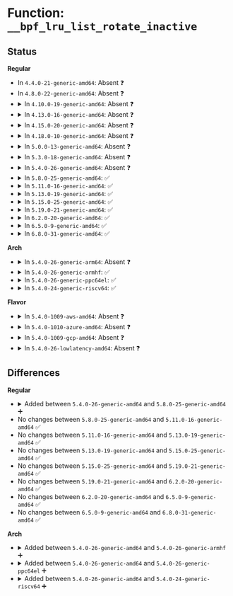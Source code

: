 # Function: <code>__bpf_lru_list_rotate_inactive</code>

## Status
<b>Regular</b>
<ul>
<li>
In <code>4.4.0-21-generic-amd64</code>: Absent ❓
</li>
<li>
In <code>4.8.0-22-generic-amd64</code>: Absent ❓
</li>
<li>
<details>
<summary>In <code>4.10.0-19-generic-amd64</code>: Absent ❓</summary>

```json
{
  "name": "__bpf_lru_list_rotate_inactive",
  "collision_type": "Unique Static",
  "inline_type": "Selective",
  "funcs": [
    {
      "addr": 18446744071580508992,
      "name": "__bpf_lru_list_rotate_inactive",
      "external": false,
      "loc": "kernel/bpf/bpf_lru_list.c:169",
      "file": "kernel/bpf/bpf_lru_list.c",
      "inline": "not declared, inlined",
      "caller_inline": [],
      "caller_func": [
        "kernel/bpf/bpf_lru_list.c:bpf_lru_pop_free",
        "kernel/bpf/bpf_lru_list.c:bpf_lru_pop_free"
      ]
    }
  ],
  "symbols": [
    {
      "addr": 18446744071580508992,
      "name": "__bpf_lru_list_rotate_inactive.isra.6",
      "section": ".text",
      "bind": "STB_LOCAL",
      "size": 161
    }
  ]
}
```
</details>
</li>
<li>
<details>
<summary>In <code>4.13.0-16-generic-amd64</code>: Absent ❓</summary>

```json
{
  "name": "__bpf_lru_list_rotate_inactive",
  "collision_type": "Unique Static",
  "inline_type": "Selective",
  "funcs": [
    {
      "addr": 18446744071580538896,
      "name": "__bpf_lru_list_rotate_inactive",
      "external": false,
      "loc": "kernel/bpf/bpf_lru_list.c:169",
      "file": "kernel/bpf/bpf_lru_list.c",
      "inline": "not declared, inlined",
      "caller_inline": [],
      "caller_func": [
        "kernel/bpf/bpf_lru_list.c:bpf_lru_pop_free",
        "kernel/bpf/bpf_lru_list.c:bpf_lru_pop_free"
      ]
    }
  ],
  "symbols": [
    {
      "addr": 18446744071580538896,
      "name": "__bpf_lru_list_rotate_inactive.isra.6",
      "section": ".text",
      "bind": "STB_LOCAL",
      "size": 161
    }
  ]
}
```
</details>
</li>
<li>
<details>
<summary>In <code>4.15.0-20-generic-amd64</code>: Absent ❓</summary>

```json
{
  "name": "__bpf_lru_list_rotate_inactive",
  "collision_type": "Unique Static",
  "inline_type": "Selective",
  "funcs": [
    {
      "addr": 18446744071580603344,
      "name": "__bpf_lru_list_rotate_inactive",
      "external": false,
      "loc": "kernel/bpf/bpf_lru_list.c:169",
      "file": "kernel/bpf/bpf_lru_list.c",
      "inline": "not declared, inlined",
      "caller_inline": [],
      "caller_func": [
        "kernel/bpf/bpf_lru_list.c:bpf_lru_pop_free",
        "kernel/bpf/bpf_lru_list.c:bpf_lru_pop_free"
      ]
    }
  ],
  "symbols": [
    {
      "addr": 18446744071580603344,
      "name": "__bpf_lru_list_rotate_inactive.isra.6",
      "section": ".text",
      "bind": "STB_LOCAL",
      "size": 161
    }
  ]
}
```
</details>
</li>
<li>
<details>
<summary>In <code>4.18.0-10-generic-amd64</code>: Absent ❓</summary>

```json
{
  "name": "__bpf_lru_list_rotate_inactive",
  "collision_type": "Unique Static",
  "inline_type": "Selective",
  "funcs": [
    {
      "addr": 18446744071580698960,
      "name": "__bpf_lru_list_rotate_inactive",
      "external": false,
      "loc": "kernel/bpf/bpf_lru_list.c:169",
      "file": "kernel/bpf/bpf_lru_list.c",
      "inline": "not declared, inlined",
      "caller_inline": [],
      "caller_func": [
        "kernel/bpf/bpf_lru_list.c:bpf_lru_pop_free",
        "kernel/bpf/bpf_lru_list.c:bpf_lru_pop_free"
      ]
    }
  ],
  "symbols": [
    {
      "addr": 18446744071580698960,
      "name": "__bpf_lru_list_rotate_inactive.isra.7",
      "section": ".text",
      "bind": "STB_LOCAL",
      "size": 161
    }
  ]
}
```
</details>
</li>
<li>
<details>
<summary>In <code>5.0.0-13-generic-amd64</code>: Absent ❓</summary>

```json
{
  "name": "__bpf_lru_list_rotate_inactive",
  "collision_type": "Unique Static",
  "inline_type": "Selective",
  "funcs": [
    {
      "addr": 18446744071580771648,
      "name": "__bpf_lru_list_rotate_inactive",
      "external": false,
      "loc": "kernel/bpf/bpf_lru_list.c:169",
      "file": "kernel/bpf/bpf_lru_list.c",
      "inline": "not declared, inlined",
      "caller_inline": [],
      "caller_func": [
        "kernel/bpf/bpf_lru_list.c:bpf_lru_pop_free",
        "kernel/bpf/bpf_lru_list.c:bpf_lru_pop_free"
      ]
    }
  ],
  "symbols": [
    {
      "addr": 18446744071580771648,
      "name": "__bpf_lru_list_rotate_inactive.isra.8",
      "section": ".text",
      "bind": "STB_LOCAL",
      "size": 161
    }
  ]
}
```
</details>
</li>
<li>
<details>
<summary>In <code>5.3.0-18-generic-amd64</code>: Absent ❓</summary>

```json
{
  "name": "__bpf_lru_list_rotate_inactive",
  "collision_type": "Unique Static",
  "inline_type": "Selective",
  "funcs": [
    {
      "addr": 18446744071580856080,
      "name": "__bpf_lru_list_rotate_inactive",
      "external": false,
      "loc": "kernel/bpf/bpf_lru_list.c:166",
      "file": "kernel/bpf/bpf_lru_list.c",
      "inline": "not declared, inlined",
      "caller_inline": [],
      "caller_func": [
        "kernel/bpf/bpf_lru_list.c:bpf_lru_pop_free",
        "kernel/bpf/bpf_lru_list.c:bpf_common_lru_pop_free"
      ]
    }
  ],
  "symbols": [
    {
      "addr": 18446744071580856080,
      "name": "__bpf_lru_list_rotate_inactive.isra.0",
      "section": ".text",
      "bind": "STB_LOCAL",
      "size": 167
    }
  ]
}
```
</details>
</li>
<li>
<details>
<summary>In <code>5.4.0-26-generic-amd64</code>: Absent ❓</summary>

```json
{
  "name": "__bpf_lru_list_rotate_inactive",
  "collision_type": "Unique Static",
  "inline_type": "Selective",
  "funcs": [
    {
      "addr": 18446744071580907120,
      "name": "__bpf_lru_list_rotate_inactive",
      "external": false,
      "loc": "kernel/bpf/bpf_lru_list.c:166",
      "file": "kernel/bpf/bpf_lru_list.c",
      "inline": "not declared, inlined",
      "caller_inline": [],
      "caller_func": [
        "kernel/bpf/bpf_lru_list.c:bpf_lru_pop_free",
        "kernel/bpf/bpf_lru_list.c:bpf_common_lru_pop_free"
      ]
    }
  ],
  "symbols": [
    {
      "addr": 18446744071580907120,
      "name": "__bpf_lru_list_rotate_inactive.isra.0",
      "section": ".text",
      "bind": "STB_LOCAL",
      "size": 167
    }
  ]
}
```
</details>
</li>
<li>
<details>
<summary>In <code>5.8.0-25-generic-amd64</code>: ✅</summary>

```c
void __bpf_lru_list_rotate_inactive(struct bpf_lru * lru, struct bpf_lru_list * l)
```

```json
{
  "name": "__bpf_lru_list_rotate_inactive",
  "collision_type": "Unique Static",
  "inline_type": "No",
  "funcs": [
    {
      "addr": 18446744071581053664,
      "name": "__bpf_lru_list_rotate_inactive",
      "external": false,
      "loc": "kernel/bpf/bpf_lru_list.c:166",
      "file": "kernel/bpf/bpf_lru_list.c",
      "inline": "seen, unknown",
      "caller_inline": [],
      "caller_func": [
        "kernel/bpf/bpf_lru_list.c:bpf_percpu_lru_pop_free",
        "kernel/bpf/bpf_lru_list.c:bpf_lru_list_pop_free_to_local"
      ]
    }
  ],
  "symbols": [
    {
      "addr": 18446744071581053664,
      "name": "__bpf_lru_list_rotate_inactive",
      "section": ".text",
      "bind": "STB_LOCAL",
      "size": 175
    }
  ]
}
```
</details>
</li>
<li>
<details>
<summary>In <code>5.11.0-16-generic-amd64</code>: ✅</summary>

```c
void __bpf_lru_list_rotate_inactive(struct bpf_lru * lru, struct bpf_lru_list * l)
```

```json
{
  "name": "__bpf_lru_list_rotate_inactive",
  "collision_type": "Unique Static",
  "inline_type": "No",
  "funcs": [
    {
      "addr": 18446744071581065824,
      "name": "__bpf_lru_list_rotate_inactive",
      "external": false,
      "loc": "kernel/bpf/bpf_lru_list.c:166",
      "file": "kernel/bpf/bpf_lru_list.c",
      "inline": "seen, unknown",
      "caller_inline": [],
      "caller_func": [
        "kernel/bpf/bpf_lru_list.c:bpf_percpu_lru_pop_free",
        "kernel/bpf/bpf_lru_list.c:bpf_lru_list_pop_free_to_local"
      ]
    }
  ],
  "symbols": [
    {
      "addr": 18446744071581065824,
      "name": "__bpf_lru_list_rotate_inactive",
      "section": ".text",
      "bind": "STB_LOCAL",
      "size": 175
    }
  ]
}
```
</details>
</li>
<li>
<details>
<summary>In <code>5.13.0-19-generic-amd64</code>: ✅</summary>

```c
void __bpf_lru_list_rotate_inactive(struct bpf_lru * lru, struct bpf_lru_list * l)
```

```json
{
  "name": "__bpf_lru_list_rotate_inactive",
  "collision_type": "Unique Static",
  "inline_type": "No",
  "funcs": [
    {
      "addr": 18446744071581080912,
      "name": "__bpf_lru_list_rotate_inactive",
      "external": false,
      "loc": "kernel/bpf/bpf_lru_list.c:166",
      "file": "kernel/bpf/bpf_lru_list.c",
      "inline": "seen, unknown",
      "caller_inline": [],
      "caller_func": [
        "kernel/bpf/bpf_lru_list.c:bpf_lru_pop_free",
        "kernel/bpf/bpf_lru_list.c:bpf_lru_list_pop_free_to_local"
      ]
    }
  ],
  "symbols": [
    {
      "addr": 18446744071581080912,
      "name": "__bpf_lru_list_rotate_inactive",
      "section": ".text",
      "bind": "STB_LOCAL",
      "size": 175
    }
  ]
}
```
</details>
</li>
<li>
<details>
<summary>In <code>5.15.0-25-generic-amd64</code>: ✅</summary>

```c
void __bpf_lru_list_rotate_inactive(struct bpf_lru * lru, struct bpf_lru_list * l)
```

```json
{
  "name": "__bpf_lru_list_rotate_inactive",
  "collision_type": "Unique Static",
  "inline_type": "No",
  "funcs": [
    {
      "addr": 18446744071581308976,
      "name": "__bpf_lru_list_rotate_inactive",
      "external": false,
      "loc": "kernel/bpf/bpf_lru_list.c:166",
      "file": "kernel/bpf/bpf_lru_list.c",
      "inline": "seen, unknown",
      "caller_inline": [],
      "caller_func": [
        "kernel/bpf/bpf_lru_list.c:bpf_lru_pop_free",
        "kernel/bpf/bpf_lru_list.c:bpf_lru_list_pop_free_to_local"
      ]
    }
  ],
  "symbols": [
    {
      "addr": 18446744071581308976,
      "name": "__bpf_lru_list_rotate_inactive",
      "section": ".text",
      "bind": "STB_LOCAL",
      "size": 175
    }
  ]
}
```
</details>
</li>
<li>
<details>
<summary>In <code>5.19.0-21-generic-amd64</code>: ✅</summary>

```c
void __bpf_lru_list_rotate_inactive(struct bpf_lru * lru, struct bpf_lru_list * l)
```

```json
{
  "name": "__bpf_lru_list_rotate_inactive",
  "collision_type": "Unique Static",
  "inline_type": "No",
  "funcs": [
    {
      "addr": 18446744071581607904,
      "name": "__bpf_lru_list_rotate_inactive",
      "external": false,
      "loc": "kernel/bpf/bpf_lru_list.c:166",
      "file": "kernel/bpf/bpf_lru_list.c",
      "inline": "seen, unknown",
      "caller_inline": [],
      "caller_func": [
        "kernel/bpf/bpf_lru_list.c:bpf_lru_pop_free",
        "kernel/bpf/bpf_lru_list.c:bpf_lru_list_pop_free_to_local"
      ]
    }
  ],
  "symbols": [
    {
      "addr": 18446744071581607904,
      "name": "__bpf_lru_list_rotate_inactive",
      "section": ".text",
      "bind": "STB_LOCAL",
      "size": 196
    }
  ]
}
```
</details>
</li>
<li>
<details>
<summary>In <code>6.2.0-20-generic-amd64</code>: ✅</summary>

```c
void __bpf_lru_list_rotate_inactive(struct bpf_lru * lru, struct bpf_lru_list * l)
```

```json
{
  "name": "__bpf_lru_list_rotate_inactive",
  "collision_type": "Unique Static",
  "inline_type": "No",
  "funcs": [
    {
      "addr": 18446744071581991616,
      "name": "__bpf_lru_list_rotate_inactive",
      "external": false,
      "loc": "kernel/bpf/bpf_lru_list.c:166",
      "file": "kernel/bpf/bpf_lru_list.c",
      "inline": "seen, unknown",
      "caller_inline": [],
      "caller_func": [
        "kernel/bpf/bpf_lru_list.c:bpf_lru_pop_free",
        "kernel/bpf/bpf_lru_list.c:bpf_lru_list_pop_free_to_local"
      ]
    }
  ],
  "symbols": [
    {
      "addr": 18446744071581991616,
      "name": "__bpf_lru_list_rotate_inactive",
      "section": ".text",
      "bind": "STB_LOCAL",
      "size": 196
    }
  ]
}
```
</details>
</li>
<li>
<details>
<summary>In <code>6.5.0-9-generic-amd64</code>: ✅</summary>

```c
void __bpf_lru_list_rotate_inactive(struct bpf_lru * lru, struct bpf_lru_list * l)
```

```json
{
  "name": "__bpf_lru_list_rotate_inactive",
  "collision_type": "Unique Static",
  "inline_type": "No",
  "funcs": [
    {
      "addr": 18446744071582182944,
      "name": "__bpf_lru_list_rotate_inactive",
      "external": false,
      "loc": "kernel/bpf/bpf_lru_list.c:171",
      "file": "kernel/bpf/bpf_lru_list.c",
      "inline": "seen, unknown",
      "caller_inline": [],
      "caller_func": [
        "kernel/bpf/bpf_lru_list.c:bpf_lru_pop_free",
        "kernel/bpf/bpf_lru_list.c:bpf_lru_list_pop_free_to_local"
      ]
    }
  ],
  "symbols": [
    {
      "addr": 18446744071582182944,
      "name": "__bpf_lru_list_rotate_inactive",
      "section": ".text",
      "bind": "STB_LOCAL",
      "size": 201
    }
  ]
}
```
</details>
</li>
<li>
<details>
<summary>In <code>6.8.0-31-generic-amd64</code>: ✅</summary>

```c
void __bpf_lru_list_rotate_inactive(struct bpf_lru * lru, struct bpf_lru_list * l)
```

```json
{
  "name": "__bpf_lru_list_rotate_inactive",
  "collision_type": "Unique Static",
  "inline_type": "No",
  "funcs": [
    {
      "addr": 18446744071582331712,
      "name": "__bpf_lru_list_rotate_inactive",
      "external": false,
      "loc": "kernel/bpf/bpf_lru_list.c:171",
      "file": "kernel/bpf/bpf_lru_list.c",
      "inline": "seen, unknown",
      "caller_inline": [],
      "caller_func": [
        "kernel/bpf/bpf_lru_list.c:bpf_lru_pop_free",
        "kernel/bpf/bpf_lru_list.c:bpf_lru_list_pop_free_to_local"
      ]
    }
  ],
  "symbols": [
    {
      "addr": 18446744071582331712,
      "name": "__bpf_lru_list_rotate_inactive",
      "section": ".text",
      "bind": "STB_LOCAL",
      "size": 201
    }
  ]
}
```
</details>
</li>
</ul>
<b>Arch</b>
<ul>
<li>
<details>
<summary>In <code>5.4.0-26-generic-arm64</code>: Absent ❓</summary>

```json
{
  "name": "__bpf_lru_list_rotate_inactive",
  "collision_type": "Unique Static",
  "inline_type": "Selective",
  "funcs": [
    {
      "addr": 18446603336492238176,
      "name": "__bpf_lru_list_rotate_inactive",
      "external": false,
      "loc": "kernel/bpf/bpf_lru_list.c:166",
      "file": "kernel/bpf/bpf_lru_list.c",
      "inline": "not declared, inlined",
      "caller_inline": [],
      "caller_func": [
        "kernel/bpf/bpf_lru_list.c:bpf_lru_pop_free",
        "kernel/bpf/bpf_lru_list.c:bpf_lru_pop_free"
      ]
    }
  ],
  "symbols": [
    {
      "addr": 18446603336492238176,
      "name": "__bpf_lru_list_rotate_inactive.isra.0",
      "section": ".text",
      "bind": "STB_LOCAL",
      "size": 208
    }
  ]
}
```
</details>
</li>
<li>
<details>
<summary>In <code>5.4.0-26-generic-armhf</code>: ✅</summary>

```c
void __bpf_lru_list_rotate_inactive(struct bpf_lru * lru, struct bpf_lru_list * l)
```

```json
{
  "name": "__bpf_lru_list_rotate_inactive",
  "collision_type": "Unique Static",
  "inline_type": "No",
  "funcs": [
    {
      "addr": 3226132728,
      "name": "__bpf_lru_list_rotate_inactive",
      "external": false,
      "loc": "kernel/bpf/bpf_lru_list.c:166",
      "file": "kernel/bpf/bpf_lru_list.c",
      "inline": "seen, unknown",
      "caller_inline": [],
      "caller_func": [
        "kernel/bpf/bpf_lru_list.c:bpf_lru_pop_free",
        "kernel/bpf/bpf_lru_list.c:bpf_common_lru_pop_free"
      ]
    }
  ],
  "symbols": [
    {
      "addr": 3226132728,
      "name": "__bpf_lru_list_rotate_inactive",
      "section": ".text",
      "bind": "STB_LOCAL",
      "size": 176
    }
  ]
}
```
</details>
</li>
<li>
<details>
<summary>In <code>5.4.0-26-generic-ppc64el</code>: ✅</summary>

```c
void __bpf_lru_list_rotate_inactive(struct bpf_lru * lru, struct bpf_lru_list * l)
```

```json
{
  "name": "__bpf_lru_list_rotate_inactive",
  "collision_type": "Unique Static",
  "inline_type": "No",
  "funcs": [
    {
      "addr": 13835058055285464480,
      "name": "__bpf_lru_list_rotate_inactive",
      "external": false,
      "loc": "kernel/bpf/bpf_lru_list.c:166",
      "file": "kernel/bpf/bpf_lru_list.c",
      "inline": "seen, unknown",
      "caller_inline": [],
      "caller_func": [
        "kernel/bpf/bpf_lru_list.c:bpf_lru_pop_free",
        "kernel/bpf/bpf_lru_list.c:bpf_lru_pop_free",
        "kernel/bpf/bpf_lru_list.c:bpf_common_lru_pop_free"
      ]
    }
  ],
  "symbols": [
    {
      "addr": 13835058055285464480,
      "name": "__bpf_lru_list_rotate_inactive",
      "section": ".text",
      "bind": "STB_LOCAL",
      "size": 288
    }
  ]
}
```
</details>
</li>
<li>
<details>
<summary>In <code>5.4.0-24-generic-riscv64</code>: ✅</summary>

```c
void __bpf_lru_list_rotate_inactive(struct bpf_lru * lru, struct bpf_lru_list * l)
```

```json
{
  "name": "__bpf_lru_list_rotate_inactive",
  "collision_type": "Unique Static",
  "inline_type": "No",
  "funcs": [
    {
      "addr": 18446743936272383444,
      "name": "__bpf_lru_list_rotate_inactive",
      "external": false,
      "loc": "kernel/bpf/bpf_lru_list.c:166",
      "file": "kernel/bpf/bpf_lru_list.c",
      "inline": "seen, unknown",
      "caller_inline": [],
      "caller_func": [
        "kernel/bpf/bpf_lru_list.c:bpf_lru_pop_free",
        "kernel/bpf/bpf_lru_list.c:bpf_lru_pop_free",
        "kernel/bpf/bpf_lru_list.c:bpf_common_lru_pop_free"
      ]
    }
  ],
  "symbols": [
    {
      "addr": 18446743936272383444,
      "name": "__bpf_lru_list_rotate_inactive",
      "section": ".text",
      "bind": "STB_LOCAL",
      "size": 162
    }
  ]
}
```
</details>
</li>
</ul>
<b>Flavor</b>
<ul>
<li>
<details>
<summary>In <code>5.4.0-1009-aws-amd64</code>: Absent ❓</summary>

```json
{
  "name": "__bpf_lru_list_rotate_inactive",
  "collision_type": "Unique Static",
  "inline_type": "Selective",
  "funcs": [
    {
      "addr": 18446744071580875920,
      "name": "__bpf_lru_list_rotate_inactive",
      "external": false,
      "loc": "kernel/bpf/bpf_lru_list.c:166",
      "file": "kernel/bpf/bpf_lru_list.c",
      "inline": "not declared, inlined",
      "caller_inline": [],
      "caller_func": [
        "kernel/bpf/bpf_lru_list.c:bpf_lru_pop_free",
        "kernel/bpf/bpf_lru_list.c:bpf_common_lru_pop_free"
      ]
    }
  ],
  "symbols": [
    {
      "addr": 18446744071580875920,
      "name": "__bpf_lru_list_rotate_inactive.isra.0",
      "section": ".text",
      "bind": "STB_LOCAL",
      "size": 167
    }
  ]
}
```
</details>
</li>
<li>
<details>
<summary>In <code>5.4.0-1010-azure-amd64</code>: Absent ❓</summary>

```json
{
  "name": "__bpf_lru_list_rotate_inactive",
  "collision_type": "Unique Static",
  "inline_type": "Selective",
  "funcs": [
    {
      "addr": 18446744071580821984,
      "name": "__bpf_lru_list_rotate_inactive",
      "external": false,
      "loc": "kernel/bpf/bpf_lru_list.c:166",
      "file": "kernel/bpf/bpf_lru_list.c",
      "inline": "not declared, inlined",
      "caller_inline": [],
      "caller_func": [
        "kernel/bpf/bpf_lru_list.c:bpf_lru_pop_free",
        "kernel/bpf/bpf_lru_list.c:bpf_common_lru_pop_free"
      ]
    }
  ],
  "symbols": [
    {
      "addr": 18446744071580821984,
      "name": "__bpf_lru_list_rotate_inactive.isra.0",
      "section": ".text",
      "bind": "STB_LOCAL",
      "size": 167
    }
  ]
}
```
</details>
</li>
<li>
<details>
<summary>In <code>5.4.0-1009-gcp-amd64</code>: Absent ❓</summary>

```json
{
  "name": "__bpf_lru_list_rotate_inactive",
  "collision_type": "Unique Static",
  "inline_type": "Selective",
  "funcs": [
    {
      "addr": 18446744071580867168,
      "name": "__bpf_lru_list_rotate_inactive",
      "external": false,
      "loc": "kernel/bpf/bpf_lru_list.c:166",
      "file": "kernel/bpf/bpf_lru_list.c",
      "inline": "not declared, inlined",
      "caller_inline": [],
      "caller_func": [
        "kernel/bpf/bpf_lru_list.c:bpf_lru_pop_free",
        "kernel/bpf/bpf_lru_list.c:bpf_common_lru_pop_free"
      ]
    }
  ],
  "symbols": [
    {
      "addr": 18446744071580867168,
      "name": "__bpf_lru_list_rotate_inactive.isra.0",
      "section": ".text",
      "bind": "STB_LOCAL",
      "size": 167
    }
  ]
}
```
</details>
</li>
<li>
<details>
<summary>In <code>5.4.0-26-lowlatency-amd64</code>: Absent ❓</summary>

```json
{
  "name": "__bpf_lru_list_rotate_inactive",
  "collision_type": "Unique Static",
  "inline_type": "Selective",
  "funcs": [
    {
      "addr": 18446744071580925744,
      "name": "__bpf_lru_list_rotate_inactive",
      "external": false,
      "loc": "kernel/bpf/bpf_lru_list.c:166",
      "file": "kernel/bpf/bpf_lru_list.c",
      "inline": "not declared, inlined",
      "caller_inline": [],
      "caller_func": [
        "kernel/bpf/bpf_lru_list.c:bpf_lru_pop_free",
        "kernel/bpf/bpf_lru_list.c:bpf_common_lru_pop_free"
      ]
    }
  ],
  "symbols": [
    {
      "addr": 18446744071580925744,
      "name": "__bpf_lru_list_rotate_inactive.isra.0",
      "section": ".text",
      "bind": "STB_LOCAL",
      "size": 167
    }
  ]
}
```
</details>
</li>
</ul>

## Differences
<b>Regular</b>
<ul>
<li>
<details>
<summary>Added between <code>5.4.0-26-generic-amd64</code> and <code>5.8.0-25-generic-amd64</code> ➕</summary>

```c
void __bpf_lru_list_rotate_inactive(struct bpf_lru * lru, struct bpf_lru_list * l)
```
</details>
</li>
<li>
No changes between <code>5.8.0-25-generic-amd64</code> and <code>5.11.0-16-generic-amd64</code> ✅
</li>
<li>
No changes between <code>5.11.0-16-generic-amd64</code> and <code>5.13.0-19-generic-amd64</code> ✅
</li>
<li>
No changes between <code>5.13.0-19-generic-amd64</code> and <code>5.15.0-25-generic-amd64</code> ✅
</li>
<li>
No changes between <code>5.15.0-25-generic-amd64</code> and <code>5.19.0-21-generic-amd64</code> ✅
</li>
<li>
No changes between <code>5.19.0-21-generic-amd64</code> and <code>6.2.0-20-generic-amd64</code> ✅
</li>
<li>
No changes between <code>6.2.0-20-generic-amd64</code> and <code>6.5.0-9-generic-amd64</code> ✅
</li>
<li>
No changes between <code>6.5.0-9-generic-amd64</code> and <code>6.8.0-31-generic-amd64</code> ✅
</li>
</ul>
<b>Arch</b>
<ul>
<li>
<details>
<summary>Added between <code>5.4.0-26-generic-amd64</code> and <code>5.4.0-26-generic-armhf</code> ➕</summary>

```c
void __bpf_lru_list_rotate_inactive(struct bpf_lru * lru, struct bpf_lru_list * l)
```
</details>
</li>
<li>
<details>
<summary>Added between <code>5.4.0-26-generic-amd64</code> and <code>5.4.0-26-generic-ppc64el</code> ➕</summary>

```c
void __bpf_lru_list_rotate_inactive(struct bpf_lru * lru, struct bpf_lru_list * l)
```
</details>
</li>
<li>
<details>
<summary>Added between <code>5.4.0-26-generic-amd64</code> and <code>5.4.0-24-generic-riscv64</code> ➕</summary>

```c
void __bpf_lru_list_rotate_inactive(struct bpf_lru * lru, struct bpf_lru_list * l)
```
</details>
</li>
</ul>
